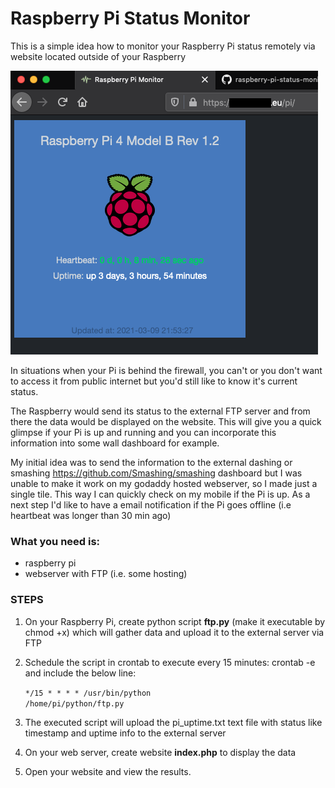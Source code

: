<h1>Raspberry Pi Status Monitor</h1>

This is a simple idea how to monitor your Raspberry Pi status remotely via website located outside of your Raspberry

![alt text](https://github.com/kkuderko/raspberry-pi-status-monitor/blob/main/screenshot01.png)

In situations when your Pi is behind the firewall, you can't or you don't want to access it from public internet but you'd still like to know it's current status.

The Raspberry would send its status to the external FTP server and from there the data would be displayed on the website.
This will give you a quick glimpse if your Pi is up and running and you can incorporate this information into some wall dashboard for example.

My initial idea was to send the information to the external dashing or smashing https://github.com/Smashing/smashing dashboard but I was unable to make it work on my godaddy hosted webserver, so I made just a single tile. This way I can quickly check on my mobile if the Pi is up.
As a next step I'd like to have a email notification if the Pi goes offline (i.e heartbeat was longer than 30 min ago)

<h3>What you need is:</h3>

- raspberry pi
- webserver with FTP (i.e. some hosting)
 
<h3>STEPS</h3>

1. On your Raspberry Pi, create python script <b>ftp.py</b> (make it executable by chmod +x) which will gather data and upload it to the external server via FTP
2. Schedule the script in crontab to execute every 15 minutes: crontab -e and include the below line:

    <code>*/15 * * * * /usr/bin/python /home/pi/python/ftp.py</code>

3. The executed script will upload the pi_uptime.txt text file with status like timestamp and uptime info to the external server
4. On your web server, create website <b>index.php</b> to display the data
5. Open your website and view the results.
